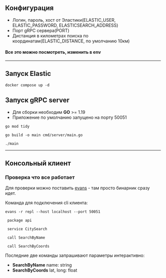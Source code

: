## Конфигурация

* Логин, пароль, хост от Эластики(ELASTIC_USER, ELASTIC_PASSWORD, ELASTICSEARCH_ADDRESS)
* Порт gRPC сервера(PORT)
* Дистанция в километрах поиска по координатам(ELASTIC_DISTANCE, по умолчанию 10км)

#### Все это можно посмотреть, изменить в env

---

## Запуск Elastic

```
docker compose up -d
```

## Запуск gRPC server

* Для сборки необходим **GO** >= 1.19
* Приложение по умолчанию запущено на порту 50051

```
go mod tidy
```

```
go build -o main cmd/server/main.go 
```

```
./main
```

---

## Консольный клиент

### Проверка что все работает

Для проверки можно поставить [evans](https://github.com/ktr0731/evans/releases/tag/v0.10.11) - там просто бинарник сразу
идет.

Команда для подключения cli клиента:

```
evans -r repl --host localhost --port 50051
```

```
 package api
```

```
 service CitySearch
```

```
 call SearchByName
```

```
 call SearchByCoords
```

Последние две команды запрашивают параметры интерактивно:

* **SearchByName**  name: string
* **SearchByCoords** lat, long: float